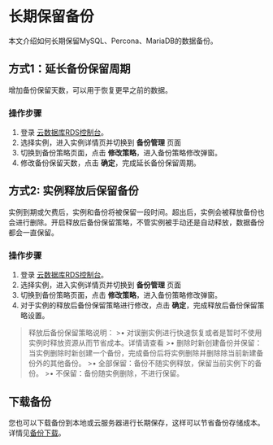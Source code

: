 # 长期保留备份
本文介绍如何长期保留MySQL、Percona、MariaDB的数据备份。
## 方式1：延长备份保留周期
增加备份保留天数，可以用于恢复更早之前的数据。
### 操作步骤
1. 登录 [云数据库RDS控制台](https://rds-console.jdcloud.com/rds/database)。
2. 选择实例，进入实例详情页并切换到 **备份管理** 页面
3. 切换到备份策略页面，点击 **修改策略**，进入备份策略修改弹窗。
4. 修改备份保留天数，点击 **确定**，完成延长备份保留周期。

## 方式2: 实例释放后保留备份

实例到期或欠费后，实例和备份将被保留一段时间。超出后，实例会被释放备份也会进行删除。开启释放后备份保留策略，不管实例被手动还是自动释放，数据备份都会一直保留。

### 操作步骤

1. 登录 [云数据库RDS控制台](https://rds-console.jdcloud.com/rds/database)。
2. 选择实例，进入实例详情页并切换到 **备份管理** 页面
3. 切换到备份策略页面，点击 **修改策略**，进入备份策略修改弹窗。
4. 对于实例的释放后备份保留策略进行修改，点击 **确定**，完成释放后备份保留策略设置。

>释放后备份保留策略说明：
    >&bull; 对误删实例进行快速恢复或者是暂时不使用实例时释放资源从而节省成本。详情请查看
    >&bull; 删除时新创建备份并保留：当实例删除时新创建一个备份，完成备份后将实例删除并删除除当前新建备份外的其他备份。
    >&bull; 全部保留：备份不随实例释放，保留当前实例下的备份。
    >&bull; 不保留：备份随实例删除，不进行保留。

## 下载备份

您也可以下载备份到本地或云服务器进行长期保存，这样可以节省备份存储成本。详情见[备份下载](https://docs.jdcloud.com/cn/rds/mysql-backup-download)。